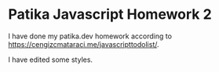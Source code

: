 # Patika Javascript Homework 2

I have done my patika.dev homework according to https://cengizcmataraci.me/javascripttodolist/.

I have edited some styles.

